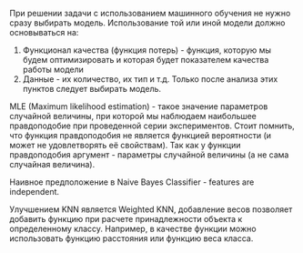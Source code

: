 При решении задачи с использованием машинного обучения не нужно сразу выбирать модель. 
Использование той или иной модели должно основываться на:
1. Функционал качества (функция потерь) - функция, которую мы будем оптимизировать и которая будет показателем качества работы модели
2. Данные - их количество, их тип и т.д.
Только после анализа этих пунктов следует выбирать модель.

MLE (Maximum likelihood estimation) - такое значение параметров случайной величины, при которой мы наблюдаем наибольшее правдоподобие при проведенной серии экспериментов.
Стоит помнить, что функция правдоподобия не является функцией вероятности (и может не удовлетворять её свойствам). Так как у функции правдоподобия аргумент - параметры случайной величины (а не сама случайная величина).

Наивное предположение в Naive Bayes Classifier - features are independent.

Улучшением KNN является Weighted KNN, добавление весов позволяет добавить функцию при расчете принадлежности объекта к определенному классу. Например, в качестве функции можно использовать функцию расстояния или функцию веса класса.